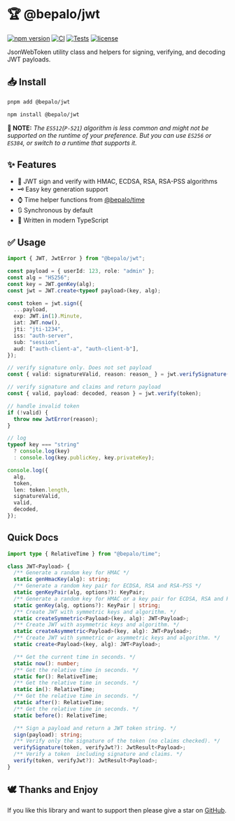 # 🏆 @bepalo/jwt

[![npm version](https://img.shields.io/npm/v/@bepalo/jwt.svg)](https://www.npmjs.com/package/@bepalo/jwt)
[![CI](https://github.com/nati-esh-zed/bepalo--jwt/actions/workflows/ci.yaml/badge.svg)](https://github.com/nati-esh-zed/bepalo--jwt/actions)
[![Tests](https://img.shields.io/github/actions/workflow/status/nati-esh-zed/bepalo--jwt/ci.yaml?label=tests&style=flat-square)](https://github.com/nati-esh-zed/bepalo--jwt/actions/workflows/ci.yaml.yml)
[![license](https://img.shields.io/npm/l/@bepalo/jwt.svg)](LICENSE)

JsonWebToken utility class and helpers for signing, verifying, and decoding JWT payloads.

## 📥 Install

```bash
pnpm add @bepalo/jwt
```

```bash
npm install @bepalo/jwt
```

**📕 NOTE:** _The `ES512`(`P-521`) algorithm is less common and might not be supported on the runtime of your preference.
But you can use `ES256` or `ES384`, or switch to a runtime that supports it._

## ✨ Features

- 🎯 JWT sign and verify with HMAC, ECDSA, RSA, RSA-PSS algorithms
- 🗝️ Easy key generation support
- ⌚ Time helper functions from [@bepalo/time](https://github.com/nati-esh-zed/bepalo--time)
- 🔃 Synchronous by default
- 📄 Written in modern TypeScript

## ✅ Usage

```ts
import { JWT, JwtError } from "@bepalo/jwt";

const payload = { userId: 123, role: "admin" };
const alg = "HS256";
const key = JWT.genKey(alg);
const jwt = JWT.create<typeof payload>(key, alg);

const token = jwt.sign({
  ...payload,
  exp: JWT.in(1).Minute,
  iat: JWT.now(),
  jti: "jti-1234",
  iss: "auth-server",
  sub: "session",
  aud: ["auth-client-a", "auth-client-b"],
});

// verify signature only. Does not set payload
const { valid: signatureValid, reason: reason_ } = jwt.verifySignature(token);

// verify signature and claims and return payload
const { valid, payload: decoded, reason } = jwt.verify(token);

// handle invalid token
if (!valid) {
  throw new JwtError(reason);
}

// log
typeof key === "string"
  ? console.log(key)
  : console.log(key.publicKey, key.privateKey);

console.log({
  alg,
  token,
  len: token.length,
  signatureValid,
  valid,
  decoded,
});
```

## Quick Docs

```ts
import type { RelativeTime } from "@bepalo/time";

class JWT<Payload> {
  /** Generate a random key for HMAC */
  static genHmacKey(alg): string;
  /** Generate a random key pair for ECDSA, RSA and RSA-PSS */
  static genKeyPair(alg, options?): KeyPair;
  /** Generate a random key for HMAC or a key pair for ECDSA, RSA and RSA-PSS */
  static genKey(alg, options?): KeyPair | string;
  /** Create JWT with symmetric keys and algorithm. */
  static createSymmetric<Payload>(key, alg): JWT<Payload>;
  /** Create JWT with asymmetric keys and algorithm. */
  static createAsymmetric<Payload>(key, alg): JWT<Payload>;
  /** Create JWT with symmetric or asymmetric keys and algorithm. */
  static create<Payload>(key, alg): JWT<Payload>;

  /** Get the current time in seconds. */
  static now(): number;
  /** Get the relative time in seconds. */
  static for(): RelativeTime;
  /** Get the relative time in seconds. */
  static in(): RelativeTime;
  /** Get the relative time in seconds. */
  static after(): RelativeTime;
  /** Get the relative time in seconds. */
  static before(): RelativeTime;

  /** Sign a payload and return a JWT token string. */
  sign(payload): string;
  /** Verify only the signature of the token (no claims checked). */
  verifySignature(token, verifyJwt?): JwtResult<Payload>;
  /** Verify a token  including signature and claims. */
  verify(token, verifyJwt?): JwtResult<Payload>;
}
```

## 🕊️ Thanks and Enjoy

If you like this library and want to support then please give a star on [GitHub](https://github.com/nati-esh-zed/bepalo--jwt).
